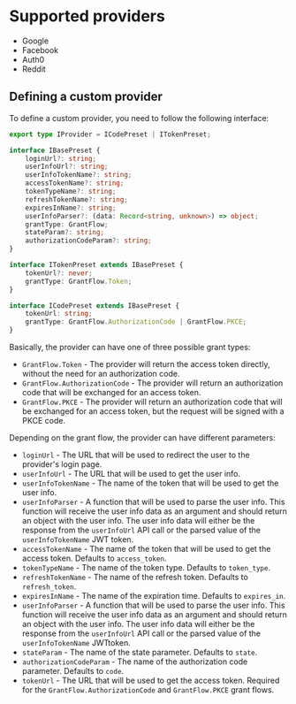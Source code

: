 # Supported providers

- Google
- Facebook
- Auth0
- Reddit

## Defining a custom provider

To define a custom provider, you need to follow the following interface:

```ts
export type IProvider = ICodePreset | ITokenPreset;

interface IBasePreset {
	loginUrl?: string;
	userInfoUrl?: string;
	userInfoTokenName?: string;
	accessTokenName?: string;
	tokenTypeName?: string;
	refreshTokenName?: string;
	expiresInName?: string;
	userInfoParser?: (data: Record<string, unknown>) => object;
	grantType: GrantFlow;
	stateParam?: string;
	authorizationCodeParam?: string;
}

interface ITokenPreset extends IBasePreset {
	tokenUrl?: never;
	grantType: GrantFlow.Token;
}

interface ICodePreset extends IBasePreset {
	tokenUrl: string;
	grantType: GrantFlow.AuthorizationCode | GrantFlow.PKCE;
}
```

Basically, the provider can have one of three possible grant types:

- `GrantFlow.Token` - The provider will return the access token directly, without the need for an authorization code.
- `GrantFlow.AuthorizationCode` - The provider will return an authorization code that will be exchanged for an access token.
- `GrantFlow.PKCE` - The provider will return an authorization code that will be exchanged for an access token, but the request will be signed with a PKCE code.

Depending on the grant flow, the provider can have different parameters:

- `loginUrl` - The URL that will be used to redirect the user to the provider's login page.
- `userInfoUrl` - The URL that will be used to get the user info.
- `userInfoTokenName` - The name of the token that will be used to get the user info.
- `userInfoParser` - A function that will be used to parse the user info. This function will receive the user info data as an argument and should return an object with the user info. The user info data will either be the response from the `userInfoUrl` API call or the parsed value of the `userInfoTokenName` JWT token.
- `accessTokenName` - The name of the token that will be used to get the access token. Defaults to `access_token`.
- `tokenTypeName` - The name of the token type. Defaults to `token_type`.
- `refreshTokenName` - The name of the refresh token. Defaults to `refresh_token`.
- `expiresInName` - The name of the expiration time. Defaults to `expires_in`.
- `userInfoParser` - A function that will be used to parse the user info. This function will receive the user info data as an argument and should return an object with the user info. The user info data will either be the response from the `userInfoUrl` API call or the parsed value of the `userInfoTokenName` JWTtoken.
- `stateParam` - The name of the state parameter. Defaults to `state`.
- `authorizationCodeParam` - The name of the authorization code parameter. Defaults to `code`.
- `tokenUrl` - The URL that will be used to get the access token. Required for the `GrantFlow.AuthorizationCode` and `GrantFlow.PKCE` grant flows.
